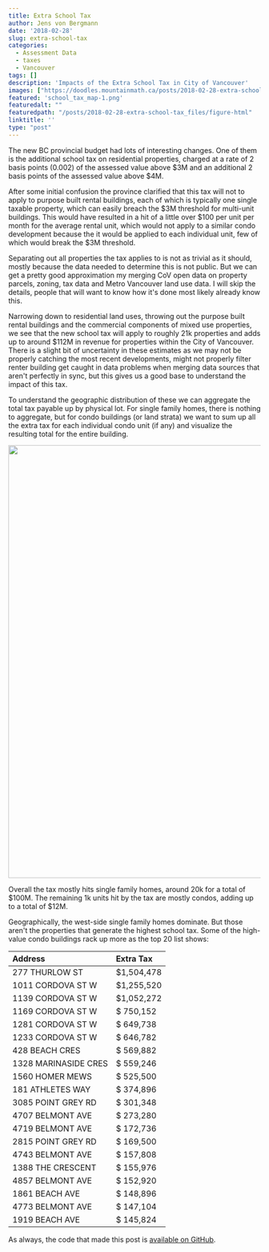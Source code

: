 ```yaml
---
title: Extra School Tax
author: Jens von Bergmann
date: '2018-02-28'
slug: extra-school-tax
categories:
  - Assessment Data
  - taxes
  - Vancouver
tags: []
description: 'Impacts of the Extra School Tax in City of Vancouver'
images: ["https://doodles.mountainmath.ca/posts/2018-02-28-extra-school-tax_files/figure-html/school_tax_map-1.png"]
featured: 'school_tax_map-1.png'
featuredalt: ""
featuredpath: "/posts/2018-02-28-extra-school-tax_files/figure-html"
linktitle: ''
type: "post"
---
```







The new BC provincial budget had lots of interesting changes. One of them is the additional school tax on residential properties, charged at a rate of 2 basis points (0.002) of the assessed value above \$3M and an additional 2 basis points of the assessed value above \$4M.

After some initial confusion the province clarified that this tax will not to apply to purpose built rental buildings, each of which is typically one single taxable property, which can easily breach the \$3M threshold for multi-unit buildings. This would have resulted in a hit of a little over \$100 per unit per month for the average rental unit, which would not apply to a similar condo development because the it would be applied to each individual unit, few of which would break the \$3M threshold.




Separating out all properties the tax applies to is not as trivial as it should, mostly because the data needed to determine this is not public. But we can get a pretty good approximation my merging CoV open data on property parcels, zoning, tax data and Metro Vancouver land use data. I will skip the details, people that will want to know how it's done most likely already know this.

Narrowing down to residential land uses, throwing out the purpose built rental buildings and the commercial components of mixed use properties, we see that the new school tax will apply to roughly 21k properties and adds up to around $112M in revenue for properties within the City of Vancouver. There is a slight bit of uncertainty in these estimates as we may not be properly catching the most recent developments, might not properly filter renter building get caught in data problems when merging data sources that aren't perfectly in sync, but this gives us a good base to understand the impact of this tax.

To understand the geographic distribution of these we can aggregate the total tax payable up by physical lot. For single family homes, there is nothing to aggregate, but for condo buildings (or land strata) we want to sum up all the extra tax for each individual condo unit (if any) and visualize the resulting total for the entire building.

<img src="/posts/2018-02-28-extra-school-tax_files/figure-html/school_tax_map-1.png" width="864" />

Overall the tax mostly hits single family homes, around 20k for a total of $100M. The remaining 1k units hit by the tax are mostly condos, adding up to a total of $12M. 

Geographically, the west-side single family homes dominate. But those aren't the properties that generate the highest school tax. Some of the high-value condo buildings rack up more as the top 20 list shows:


|Address              |Extra Tax  |
|:--------------------|:----------|
|277 THURLOW ST       |$1,504,478 |
|1011 CORDOVA ST W    |$1,255,520 |
|1139 CORDOVA ST W    |$1,052,272 |
|1169 CORDOVA ST W    |$  750,152 |
|1281 CORDOVA ST W    |$  649,738 |
|1233 CORDOVA ST W    |$  646,782 |
|428 BEACH CRES       |$  569,882 |
|1328 MARINASIDE CRES |$  559,246 |
|1560 HOMER MEWS      |$  525,500 |
|181 ATHLETES WAY     |$  374,896 |
|3085 POINT GREY RD   |$  301,348 |
|4707 BELMONT AVE     |$  273,280 |
|4719 BELMONT AVE     |$  172,736 |
|2815 POINT GREY RD   |$  169,500 |
|4743 BELMONT AVE     |$  157,808 |
|1388 THE CRESCENT    |$  155,976 |
|4857 BELMONT AVE     |$  152,920 |
|1861 BEACH AVE       |$  148,896 |
|4773 BELMONT AVE     |$  147,104 |
|1919 BEACH AVE       |$  145,824 |

As always, the code that made this post is [available on GitHub](https://github.com/mountainMath/doodles/blob/master/content/posts/2018-02-28-extra-school-tax.Rmarkdown).
